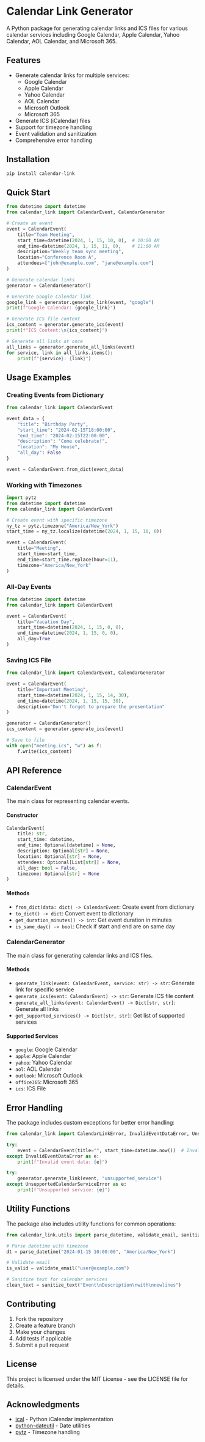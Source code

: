 # Calendar Link Generator

A Python package for generating calendar links and ICS files for various calendar services including Google Calendar, Apple Calendar, Yahoo Calendar, AOL Calendar, and Microsoft 365.

## Features

- Generate calendar links for multiple services:
  - Google Calendar
  - Apple Calendar
  - Yahoo Calendar
  - AOL Calendar
  - Microsoft Outlook
  - Microsoft 365
- Generate ICS (iCalendar) files
- Support for timezone handling
- Event validation and sanitization
- Comprehensive error handling

## Installation

```bash
pip install calendar-link
```

## Quick Start

```python
from datetime import datetime
from calendar_link import CalendarEvent, CalendarGenerator

# Create an event
event = CalendarEvent(
    title="Team Meeting",
    start_time=datetime(2024, 1, 15, 10, 0),  # 10:00 AM
    end_time=datetime(2024, 1, 15, 11, 0),    # 11:00 AM
    description="Weekly team sync meeting",
    location="Conference Room A",
    attendees=["john@example.com", "jane@example.com"]
)

# Generate calendar links
generator = CalendarGenerator()

# Generate Google Calendar link
google_link = generator.generate_link(event, "google")
print(f"Google Calendar: {google_link}")

# Generate ICS file content
ics_content = generator.generate_ics(event)
print(f"ICS Content:\n{ics_content}")

# Generate all links at once
all_links = generator.generate_all_links(event)
for service, link in all_links.items():
    print(f"{service}: {link}")
```

## Usage Examples

### Creating Events from Dictionary

```python
from calendar_link import CalendarEvent

event_data = {
    "title": "Birthday Party",
    "start_time": "2024-02-15T18:00:00",
    "end_time": "2024-02-15T22:00:00",
    "description": "Come celebrate!",
    "location": "My House",
    "all_day": False
}

event = CalendarEvent.from_dict(event_data)
```

### Working with Timezones

```python
import pytz
from datetime import datetime
from calendar_link import CalendarEvent

# Create event with specific timezone
ny_tz = pytz.timezone("America/New_York")
start_time = ny_tz.localize(datetime(2024, 1, 15, 10, 0))

event = CalendarEvent(
    title="Meeting",
    start_time=start_time,
    end_time=start_time.replace(hour=11),
    timezone="America/New_York"
)
```

### All-Day Events

```python
from datetime import datetime
from calendar_link import CalendarEvent

event = CalendarEvent(
    title="Vacation Day",
    start_time=datetime(2024, 1, 15, 0, 0),
    end_time=datetime(2024, 1, 15, 0, 0),
    all_day=True
)
```

### Saving ICS File

```python
from calendar_link import CalendarEvent, CalendarGenerator

event = CalendarEvent(
    title="Important Meeting",
    start_time=datetime(2024, 1, 15, 14, 30),
    end_time=datetime(2024, 1, 15, 15, 30),
    description="Don't forget to prepare the presentation"
)

generator = CalendarGenerator()
ics_content = generator.generate_ics(event)

# Save to file
with open("meeting.ics", "w") as f:
    f.write(ics_content)
```

## API Reference

### CalendarEvent

The main class for representing calendar events.

#### Constructor

```python
CalendarEvent(
    title: str,
    start_time: datetime,
    end_time: Optional[datetime] = None,
    description: Optional[str] = None,
    location: Optional[str] = None,
    attendees: Optional[List[str]] = None,
    all_day: bool = False,
    timezone: Optional[str] = None
)
```

#### Methods

- `from_dict(data: dict) -> CalendarEvent`: Create event from dictionary
- `to_dict() -> dict`: Convert event to dictionary
- `get_duration_minutes() -> int`: Get event duration in minutes
- `is_same_day() -> bool`: Check if start and end are on same day

### CalendarGenerator

The main class for generating calendar links and ICS files.

#### Methods

- `generate_link(event: CalendarEvent, service: str) -> str`: Generate link for specific service
- `generate_ics(event: CalendarEvent) -> str`: Generate ICS file content
- `generate_all_links(event: CalendarEvent) -> Dict[str, str]`: Generate all links
- `get_supported_services() -> Dict[str, str]`: Get list of supported services

#### Supported Services

- `google`: Google Calendar
- `apple`: Apple Calendar
- `yahoo`: Yahoo Calendar
- `aol`: AOL Calendar
- `outlook`: Microsoft Outlook
- `office365`: Microsoft 365
- `ics`: ICS File

## Error Handling

The package includes custom exceptions for better error handling:

```python
from calendar_link import CalendarLinkError, InvalidEventDataError, UnsupportedCalendarServiceError

try:
    event = CalendarEvent(title="", start_time=datetime.now())  # Invalid title
except InvalidEventDataError as e:
    print(f"Invalid event data: {e}")

try:
    generator.generate_link(event, "unsupported_service")
except UnsupportedCalendarServiceError as e:
    print(f"Unsupported service: {e}")
```

## Utility Functions

The package also includes utility functions for common operations:

```python
from calendar_link.utils import parse_datetime, validate_email, sanitize_text

# Parse datetime with timezone
dt = parse_datetime("2024-01-15 10:00:00", "America/New_York")

# Validate email
is_valid = validate_email("user@example.com")

# Sanitize text for calendar services
clean_text = sanitize_text("Event\nDescription\nwith\nnewlines")
```

## Contributing

1. Fork the repository
2. Create a feature branch
3. Make your changes
4. Add tests if applicable
5. Submit a pull request

## License

This project is licensed under the MIT License - see the LICENSE file for details.

## Acknowledgments

- [ical](https://github.com/allenporter/ical) - Python iCalendar implementation
- [python-dateutil](https://dateutil.readthedocs.io/) - Date utilities
- [pytz](https://pythonhosted.org/pytz/) - Timezone handling
